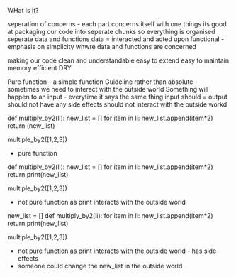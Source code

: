 WHat is it?

seperation of concerns - each part concerns itself with one things its good at
packaging our code into seperate chunks so everything is organised
seperate data and functions
data = interacted and acted upon
functional - emphasis on simplicity whwre data and functions are concerned

making our code clean and understandable
easy to extend
easy to maintain
memory efficient
DRY


Pure function - a simple function
Guideline rather than absolute - sometimes we need to interact with the outside world
Something will happen to an input - everytime it says the same thing
input should = output
should not have any side effects
should not interact with the outside workd

def multiply_by2(li):
    new_list = []
    for item in li:
        new_list.append(item*2)
    return (new_list)

multiple_by2([1,2,3])
- pure function

def multiply_by2(li):
    new_list = []
    for item in li:
        new_list.append(item*2)
    return print(new_list)

multiple_by2([1,2,3])
- not pure function as print interacts with the outside world

new_list = []
def multiply_by2(li):
    for item in li:
        new_list.append(item*2)
    return print(new_list)

multiple_by2([1,2,3])
- not pure function as print interacts with the outside world - has side effects
- someone could change the new_list in the outside world
